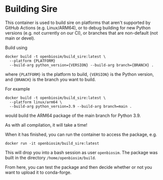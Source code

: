# Building Sire

This container is used to build sire on platforms that aren't supported
by GitHub Actions (e.g. Linux/ARM64), or to debug building for new
Python versions (e.g. not currently on our CI), or branches 
that are non-default (not main or devel).

Build using

```
docker build -t openbiosim/build_sire:latest \
  --platform {PLATFORM}
  --build-arg python_version={VERSION} --build-arg branch={BRANCH} .
```

where `{PLATFORM}` is the platform to build,
`{VERSION}` is the Python version, and `{BRANCH}` is the 
branch you want to build.

For example

```
docker build -t openbiosim/build_sire:latest \
  --platform linux/arm64 \
  --build-arg python_version=3.9 --build-arg branch=main .
```

would build the ARM64 package of the main branch for Python 3.9.

As with all compilation, it will take a time!

When it has finished, you can run the container to access the 
package, e.g.

```
docker run -it openbiosim/build_sire:latest
```

This will drop you into a bash session as user `openbiosim`.
The package was built in the directory `/home/openbiosim/build`.

From here, you can test the package and then decide whether
or not you want to upload it to conda-forge.
